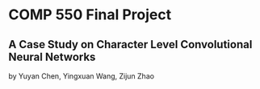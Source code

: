 # COMP 550 Final Project

## A Case Study on Character Level Convolutional Neural Networks

by Yuyan Chen, Yingxuan Wang, Zijun Zhao